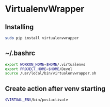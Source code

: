# VirtualenvWrapper

## Installing
```bash
sudo pip install virtualenvwrapper
```

## ~/.bashrc
```bash
export WORKON_HOME=$HOME/.virtualenvs
export PROJECT_HOME=$HOME/Devel
source /usr/local/bin/virtualenvwrapper.sh
```

## Create action after venv starting

```bash
$VIRTUAL_ENV/bin/postactivate
```
